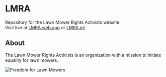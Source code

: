 # LMRA
Repository for the Lawn Mower Rights Activists website.\
Visit live at [LMRA.web.app](https://lmra.web.app) or [LMRA.ml](https://lmra.ml)

## About
The Lawn Mower Rights Activists is an organization with a mission to initiate equality for lawn mowers.

![Freedom for Lawn Mowers](https://lmra-org.web.app/assets/hero-image.png)
